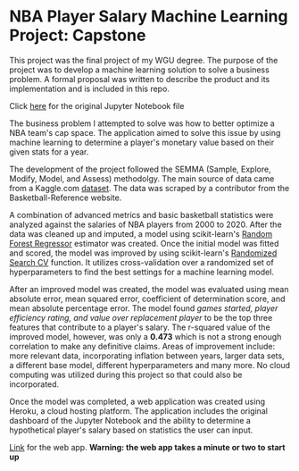 # NBA Player Salary Machine Learning Project: Capstone

This project was the final project of my WGU degree. The purpose of the project was to develop a machine learning solution to solve a business problem. A formal proposal was written to describe the product and its implementation and is included in this repo. 

Click [here](https://github.com/butalidn/C964_Capstone/blob/main/NBA%20Machine%20Learning%20Project.ipynb) for the original Jupyter Notebook file

The business problem I attempted to solve was how to better optimize a NBA team's cap space. The application aimed to solve this issue by using machine learning to determine a player's monetary value based on their given stats for a year. 

The development of the project followed the SEMMA (Sample, Explore, Modify, Model, and Assess) methodolgy. The main source of data came from a Kaggle.com [dataset](https://www.kaggle.com/datasets/sumitrodatta/nba-aba-baa-stats?select=Advanced.csv). The data was scraped by a contributor from the Basketball-Reference website. 

A combination of advanced metrics and basic basketball statistics were analyzed against the salaries of NBA players from 2000 to 2020. After the data was cleaned up and imputed, a model using scikit-learn's [Random Forest Regressor](https://scikit-learn.org/stable/modules/generated/sklearn.ensemble.RandomForestRegressor.html) estimator was created. Once the initial model was fitted and scored, the model was improved by using scikit-learn's [Randomized Search CV](https://scikit-learn.org/stable/modules/generated/sklearn.model_selection.RandomizedSearchCV.html) function. It utilizes cross-validation over a randomized set of hyperparameters to find the best settings for a machine learning model.

After an improved model was created, the model was evaluated using mean absolute error, mean squared error, coefficient of determination score, and mean absolute percentage error. The model found *games started, player efficiency rating, and value over replacement player* to be the top three features that contribute to a player's salary. The r-squared value of the improved model, however, was only a **0.473** which is not a strong enough correlation to make any definitive claims. Areas of improvement include: more relevant data, incorporating inflation between years, larger data sets, a different base model, different hyperparameters and many more. No cloud computing was utilized during this project so that could also be incorporated.

Once the model was completed, a web application was created using Heroku, a cloud hosting platform. The application includes the original dashboard of the Jupyter Notebook and the ability to determine a hypothetical player's salary based on statistics the user can input. 

[Link](https://butalid-c964.herokuapp.com/) for the web app.
**Warning: the web app takes a minute or two to start up**
